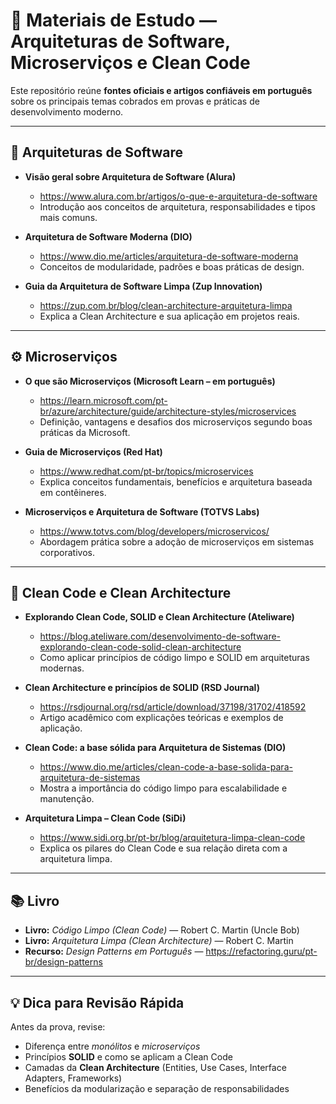 # 📘 Materiais de Estudo — Arquiteturas de Software, Microserviços e Clean Code

Este repositório reúne **fontes oficiais e artigos confiáveis em português** sobre os principais temas cobrados em provas e práticas de desenvolvimento moderno.

---

## 🧩 Arquiteturas de Software

- **Visão geral sobre Arquitetura de Software (Alura)**
  - https://www.alura.com.br/artigos/o-que-e-arquitetura-de-software  
  - Introdução aos conceitos de arquitetura, responsabilidades e tipos mais comuns.

- **Arquitetura de Software Moderna (DIO)**
  - https://www.dio.me/articles/arquitetura-de-software-moderna  
  - Conceitos de modularidade, padrões e boas práticas de design.

- **Guia da Arquitetura de Software Limpa (Zup Innovation)**
  - https://zup.com.br/blog/clean-architecture-arquitetura-limpa  
  - Explica a Clean Architecture e sua aplicação em projetos reais.

---

## ⚙️ Microserviços

- **O que são Microserviços (Microsoft Learn – em português)**
  - https://learn.microsoft.com/pt-br/azure/architecture/guide/architecture-styles/microservices  
  - Definição, vantagens e desafios dos microserviços segundo boas práticas da Microsoft.

- **Guia de Microserviços (Red Hat)**
  - https://www.redhat.com/pt-br/topics/microservices  
  - Explica conceitos fundamentais, benefícios e arquitetura baseada em contêineres.

- **Microserviços e Arquitetura de Software (TOTVS Labs)**
  - https://www.totvs.com/blog/developers/microservicos/  
  - Abordagem prática sobre a adoção de microserviços em sistemas corporativos.

---

## 🧱 Clean Code e Clean Architecture

- **Explorando Clean Code, SOLID e Clean Architecture (Ateliware)**
  - https://blog.ateliware.com/desenvolvimento-de-software-explorando-clean-code-solid-clean-architecture  
  - Como aplicar princípios de código limpo e SOLID em arquiteturas modernas.

- **Clean Architecture e princípios de SOLID (RSD Journal)**
  - https://rsdjournal.org/rsd/article/download/37198/31702/418592  
  - Artigo acadêmico com explicações teóricas e exemplos de aplicação.

- **Clean Code: a base sólida para Arquitetura de Sistemas (DIO)**
  - https://www.dio.me/articles/clean-code-a-base-solida-para-arquitetura-de-sistemas  
  - Mostra a importância do código limpo para escalabilidade e manutenção.

- **Arquitetura Limpa – Clean Code (SiDi)**
  - https://www.sidi.org.br/pt-br/blog/arquitetura-limpa-clean-code  
  - Explica os pilares do Clean Code e sua relação direta com a arquitetura limpa.

---

## 📚 Livro

- **Livro:** *Código Limpo (Clean Code)* — Robert C. Martin (Uncle Bob)  
- **Livro:** *Arquitetura Limpa (Clean Architecture)* — Robert C. Martin  
- **Recurso:** *Design Patterns em Português* — https://refactoring.guru/pt-br/design-patterns

---

## 💡 Dica para Revisão Rápida

Antes da prova, revise:
- Diferença entre *monólitos* e *microserviços*  
- Princípios **SOLID** e como se aplicam a Clean Code  
- Camadas da **Clean Architecture** (Entities, Use Cases, Interface Adapters, Frameworks)  
- Benefícios da modularização e separação de responsabilidades  


